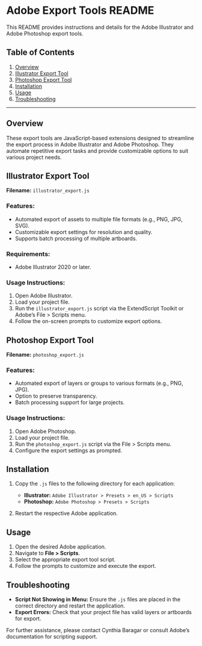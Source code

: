 # Adobe Export Tools README

This README provides instructions and details for the Adobe Illustrator and Adobe Photoshop export tools.

## Table of Contents

1. [Overview](#overview)
2. [Illustrator Export Tool](#illustrator-export-tool)
3. [Photoshop Export Tool](#photoshop-export-tool)
4. [Installation](#installation)
5. [Usage](#usage)
6. [Troubleshooting](#troubleshooting)

---

## Overview

These export tools are JavaScript-based extensions designed to streamline the export process in Adobe Illustrator and Adobe Photoshop. They automate repetitive export tasks and provide customizable options to suit various project needs.

## Illustrator Export Tool

**Filename:** `illustrator_export.js`

### Features:

- Automated export of assets to multiple file formats (e.g., PNG, JPG, SVG).
- Customizable export settings for resolution and quality.
- Supports batch processing of multiple artboards.

### Requirements:

- Adobe Illustrator 2020 or later.

### Usage Instructions:

1. Open Adobe Illustrator.
2. Load your project file.
3. Run the `illustrator_export.js` script via the ExtendScript Toolkit or Adobe’s File > Scripts menu.
4. Follow the on-screen prompts to customize export options.

## Photoshop Export Tool

**Filename:** `photoshop_export.js`

### Features:

- Automated export of layers or groups to various formats (e.g., PNG, JPG).
- Option to preserve transparency.
- Batch processing support for large projects.

### Usage Instructions:

1. Open Adobe Photoshop.
2. Load your project file.
3. Run the `photoshop_export.js` script via the File > Scripts menu.
4. Configure the export settings as prompted.

## Installation

1. Copy the `.js` files to the following directory for each application:

   - **Illustrator:** `Adobe Illustrator > Presets > en_US > Scripts`
   - **Photoshop:** `Adobe Photoshop > Presets > Scripts`

2. Restart the respective Adobe application.

## Usage

1. Open the desired Adobe application.
2. Navigate to **File > Scripts**.
3. Select the appropriate export tool script.
4. Follow the prompts to customize and execute the export.

## Troubleshooting

- **Script Not Showing in Menu:** Ensure the `.js` files are placed in the correct directory and restart the application.
- **Export Errors:** Check that your project file has valid layers or artboards for export.

For further assistance, please contact Cynthia Baragar or consult Adobe’s documentation for scripting support.
